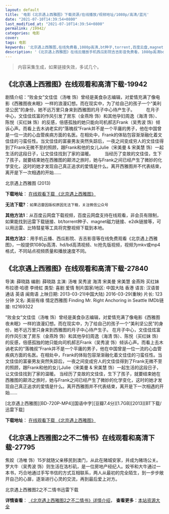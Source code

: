 ```yaml
---
layout: default
title: '电影《北京遇上西雅图》下载资源/在线播放/视频地址/1080p/高清/蓝光'
date: "2021-07-10T14:39:54+0800"
last_modified_at: "2021-07-10T14:39:54+0800"
permalink: /19942/
categories: 电影
cover:
tags: 电影
keywords: '北京遇上西雅图,在线免费看,1080p高清,bt种子,torrent,百度云盘,magnet,磁力链,迅雷下载资源'
description: '《北京遇上西雅图》在线云播放手机西瓜影院吉吉影音免费看，1080p高清bd/hd未删减完整版和tc抢先枪版，mkv/mp4格式，附带bt/torrent种子、magnet/磁力链、百度云盘、网盘资源迅雷下载链接'
---
```


>内容采集生成，如果链接失效，多试几个。


## 《北京遇上西雅图》在线观看和高清下载-19942

剧情介绍：“败金女”文佳佳（汤唯 饰）曾经是美食杂志编辑，对爱情充满了像电影《西雅图夜未眠》一样的浪漫幻想。而在现实中，为了给自己的孩子一个“美利坚公民”的身份，她不远万里只身来到西雅图的月子中心待产生子。  　　在月子中心，文佳佳炫富的作风引发了房东（金燕玲 饰）和其他孕妇周逸（海清 饰）、陈悦（买红妹 饰）的反感，倍感孤独的她只能向司机郝志Frank（吴秀波 饰）倾诉心声。而看上去木讷老实的“落魄叔”Frank并不是一个平庸的男子，他在中国曾是一位一流的心血管疾病方面的名医。在相处中，Frank的体贴包容渐渐融化着文佳佳的刁蛮任性。当文佳佳的富豪男友突然失踪后，一夜之间变成穷人的文佳佳得到了Frank无微不至的照顾，跟Frank和他的女儿Julie（宋美曼 & 宋美慧 饰）一起生活的这段日子，让文佳佳找到了家的温暖。  　　当经历了变故的文佳佳，生下了孩子，就要结束她在西雅图的颠沛之旅时，她与Frank之间已经产生了微妙的化学变化，这时的她才发现自己真正追求的爱情是什么。离开西雅图并不代表结束，离开是下一次相遇的开始……


北京遇上西雅图 (2013)

**下载地址**： [在线观看下载 《北京遇上西雅图》](https://www.btbtdy.me/btdy/dy2082.html) 


**无法下载?**：`如果迅雷因版权原因无法下载，关注微信公众号 `

**其他方法1**：从百度云网盘下载视频，百度云网盘支持在线观看，非会员有限制，如果能找到迅雷下载链接、bt/torrent种子、magnet磁力链接、e2dk链接等，可以用迅雷、比特彗星等工具将完整视频下载到本地。

**其他方法2**：用手机云播、西瓜影院、吉吉影音等在线免费观看《北京遇上西雅图》，一般提供1080p高清、hd/bd高清视频、tc抢先版视频，视频为mkv或mp4格式，不同站点视频质量和播放速度不同。


## 《北京遇上西雅图》在线观看和高清下载-27840

导演: 薛晓路 编剧: 薛晓路 主演: 汤唯 吴秀波 海清 宋美曼 宋美慧 金燕玲 买红妹 布拉德·哈德 李绮虹 类型: 喜剧 爱情 制片国家/地区: 中国大陆 香港 语言: 汉语普通话 英语 闽南语 上映日期: 2013-03-21(中国大陆) 2016-03-29(重映) 片长: 123分钟 又名: 美丽有缘 情定西雅图 Finding Mr. Right Anchoring in Seattle IMDb链接: tt2169322

“败金女”文佳佳（汤唯 饰）曾经是美食杂志编辑，对爱情充满了像电影《西雅图夜未眠》一样的浪漫幻想。而在现实中，为了给自己的孩子一个“美利坚公民”的身份，她不远万里只身来到西雅图的月子中心待产生子。 在月子中心，文佳佳炫富的作风引发了房东（金燕玲 饰）和其他孕妇周逸（海清 饰）、陈悦（买红妹 饰）的反感，倍感孤独的她只能向司机郝志Frank（吴秀波 饰）倾诉心声。而看上去木讷老实的“落魄叔”Frank并不是一个平庸的男子，他在中国曾是一位一流的心血管疾病方面的名医。在相处中，Frank的体贴包容渐渐融化着文佳佳的刁蛮任性。当文佳佳的富豪男友突然失踪后，一夜之间变成穷人的文佳佳得到了Frank无微不至的照顾，跟Frank和他的女儿Julie（宋美曼 & 宋美慧 饰）一起生活的这段日子，让文佳佳找到了家的温暖。 当经历了变故的文佳佳，生下了孩子，就要结束她在西雅图的颠沛之旅时，她与Frank之间已经产生了微妙的化学变化，这时的她才发现自己真正追求的爱情是什么。离开西雅图并不代表结束，离开是下一次相遇的开始……


[北京遇上西雅图][BD-720P-MP4][国语中字][豆瓣7.4分][1.7GB][2013][BT下载/迅雷下载]

**下载地址**： [在线观看下载 《北京遇上西雅图》](https://www.btdx8.com/torrent/finding_mr_right_2013.html) 


## 《北京遇上西雅图2之不二情书》在线观看和高清下载-27795

焦姣（汤唯 饰）15岁就随父亲移民到澳门，从此在赌城安家，并成为赌场公关。罗大牛（吴秀波 饰）则生活在洛杉矶，是一位房地产经纪人。姣爷和大牛通过一本书，巧合地通过手写书信的方式互相联系，两人从最初的完全陌生，到一步步敞开自己的心扉，逐渐进行心灵的交流，再到最后爱上对方。<!---剧情end--->


北京遇上西雅图2之不二情书迅雷下载

**详情查看**： [《北京遇上西雅图2之不二情书》详情介绍](/movie/27795/)， **查看更多**：[本站资源大全](/movie/t/all/)

